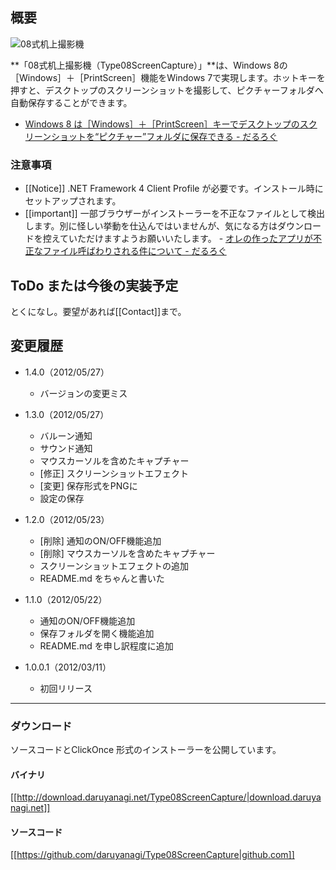## 概要

![08式机上撮影機](http://cdn-ak.f.st-hatena.com/images/fotolife/d/daruyanagi/20120311/20120311165515.png)

**「08式机上撮影機（Type08ScreenCapture）」**は、Windows 8の［Windows］＋［PrintScreen］機能をWindows 7で実現します。ホットキーを押すと、デスクトップのスクリーンショットを撮影して、ピクチャーフォルダへ自動保存することができます。

*   [Windows 8 は［Windows］＋［PrintScreen］キーでデスクトップのスクリーンショットを“ピクチャー”フォルダに保存できる - だるろぐ](http://daruyanagi.hatenablog.com/entry/2012/03/05/220912)

### 注意事項

*   [[Notice]] .NET Framework 4 Client Profile が必要です。インストール時にセットアップされます。
*   [[important]] 一部ブラウザーがインストーラーを不正なファイルとして検出します。別に怪しい挙動を仕込んではいませんが、気になる方はダウンロードを控えていただけますようお願いいたします。 - [オレの作ったアプリが不正なファイル呼ばわりされる件について - だるろぐ](http://daruyanagi.hatenablog.com/entry/2012/03/07/221611)

## ToDo または今後の実装予定

とくになし。要望があれば[[Contact]]まで。

## 変更履歴

* 1.4.0（2012/05/27）
    * バージョンの変更ミス

* 1.3.0（2012/05/27）
    * バルーン通知
    * サウンド通知
    * マウスカーソルを含めたキャプチャー
    * [修正] スクリーンショットエフェクト
    * [変更] 保存形式をPNGに
    * 設定の保存

* 1.2.0（2012/05/23）
    * [削除] 通知のON/OFF機能追加
    * [削除] マウスカーソルを含めたキャプチャー
    * スクリーンショットエフェクトの追加
    * README.md をちゃんと書いた

* 1.1.0（2012/05/22）
    * 通知のON/OFF機能追加
    * 保存フォルダを開く機能追加
    * README.md を申し訳程度に追加

* 1.0.0.1（2012/03/11）
    * 初回リリース

---

### ダウンロード

ソースコードとClickOnce 形式のインストーラーを公開しています。

#### バイナリ

[[http://download.daruyanagi.net/Type08ScreenCapture/|download.daruyanagi.net]]

#### ソースコード

[[https://github.com/daruyanagi/Type08ScreenCapture|github.com]]